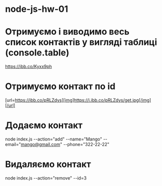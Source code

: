 # node-js-hw-01

# Отримуємо і виводимо весь список контактів у вигляді таблиці (console.table)
https://ibb.co/Kyxx9ph

# Отримуємо контакт по id
[url=https://ibb.co/pRLZdys][img]https://i.ibb.co/pRLZdys/get.jpg[/img][/url]

# Додаємо контакт
node index.js --action="add" --name="Mango" --email="mango@gmail.com" --phone="322-22-22"

# Видаляємо контакт
node index.js --action="remove" --id=3
